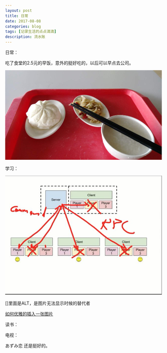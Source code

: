 ```yaml
---
layout: post
title: 日常
date: 2017-08-08
categories: blog
tags: [记录生活的点点滴滴]
description: 流水账
---
```


日常：

吃了食堂的2.5元的早饭，意外的挺好吃的，以后可以早点去公司。

![2.5元的早饭](https://raw.githubusercontent.com/cksmct/MarkdownPhotos/master/breakfast.jpg)


学习：

![RPC](https://raw.githubusercontent.com/cksmct/MarkdownPhotos/master/unity/rpc.jpg)

[]里面是ALT，是图片无法显示时候的替代者

[如何优雅的插入一张图片](http://blog.csdn.net/monkey_lzl/article/details/57480599)

读书：



电视：

あずみ恋 还是挺好的。





